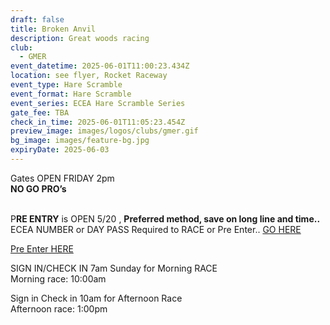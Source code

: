 ```yaml
---
draft: false
title: Broken Anvil
description: Great woods racing
club:
  - GMER
event_datetime: 2025-06-01T11:00:23.434Z
location: see flyer, Rocket Raceway
event_type: Hare Scramble
event_format: Hare Scramble
event_series: ECEA Hare Scramble Series
gate_fee: TBA
check_in_time: 2025-06-01T11:05:23.454Z
preview_image: images/logos/clubs/gmer.gif
bg_image: images/feature-bg.jpg
expiryDate: 2025-06-03
---
```

Gates OPEN FRIDAY 2pm\
**NO GO PRO’s**

\
P**RE ENTRY** is OPEN 5/20 , **Preferred method, save on long line and time..**\
ECEA NUMBER or DAY PASS Required to RACE or Pre Enter.. [GO HERE](https://www.moto-tally.com/ECEA/ECEA/SeriesRegistration.aspx)

[Pre Enter HERE](https://www.moto-tally.com/ECEA/ECEA/PreEntry.aspx)

SIGN IN/CHECK IN 7am Sunday for Morning RACE\
Morning race: 10:00am

Sign in Check in 10am for Afternoon Race\
Afternoon race: 1:00pm
